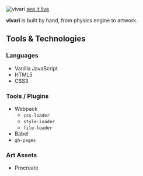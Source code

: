 ![vivari](https://i.imgur.com/8FPSh4V.png)
[see it live](https://ashes-ashes.github.io/vivari/)

**vivari** is built by hand, from physics engine to artwork.

## Tools & Technologies

### Languages
 - Vanilla JavaScript
 - HTML5
 - CSS3

### Tools / Plugins
- Webpack
	- `css-loader`
	- `style-loader`
	- `file-loader`
- Babel
- `gh-pages`

### Art Assets
- Procreate
